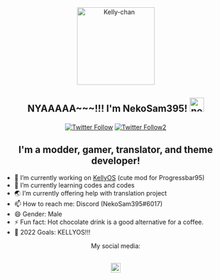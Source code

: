<div align="center">
<img width="175px" src="https://cdn.discordapp.com/attachments/889898536550940702/1006360772030517329/kelly.png" alt="Kelly-chan" />

## NYAAAAA~~~!!! I'm NekoSam395! <img width="32px" src="https://emojipedia-us.s3.amazonaws.com/source/microsoft-teams/337/grinning-cat-with-smiling-eyes_1f638.png" alt="neko" /> </p>

  [![Twitter Follow](https://img.shields.io/twitter/follow/NekoSam395?color=1DA1F2&logo=twitter&style=for-the-badge)](https://twitter.com/intent/follow?original_referer=https%3A%2F%2Fgithub.com%2FNekoSam395&screen_name=NekoSam395)
    [![Twitter Follow2](https://img.shields.io/twitter/follow/Longhorn_Story?color=1DA1F2&logo=twitter&style=for-the-badge)](https://twitter.com/intent/follow?original_referer=https%3A%2F%2Fgithub.com%2FLonghorn_Story&screen_name=Longhorn_Story)

## I'm a modder, gamer, translator, and theme developer!
<div align="left">

- 🔭 I’m currently working on [KellyOS][kos] (cute mod for Progressbar95)
- 🌱 I’m currently learning codes and codes
- 🌏 I’m currently offering help with translation project
- 📫 How to reach me: Discord (NekoSam395#6017)
- 😄 Gender: Male
- ⚡ Fun fact: Hot chocolate drink is a good alternative for a coffee.
- 🥅 2022 Goals: KELLYOS!!!

<div align="center">
My social media:

[<img align="center" alt="NekoSam395 | Twitter" width="22px" src="https://cdn.jsdelivr.net/npm/simple-icons@v3/icons/twitter.svg" />][twitter]
<br />
---

</details>

[kos]: https://github.com/NekoSam395/KellyOS
[twitter]: https://twitter.com/NekoSam395
